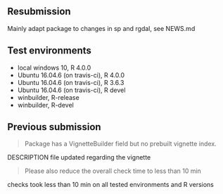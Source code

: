 

## Resubmission

Mainly adapt package to changes in sp and rgdal, see NEWS.md


## Test environments

* local windows 10, R 4.0.0
* Ubuntu 16.04.6 (on travis-ci), R 4.0.0
* Ubuntu 16.04.6 (on travis-ci), R 3.6.3
* Ubuntu 16.04.6 (on travis-ci), R devel
* winbuilder, R-release
* winbuilder, R-devel



## Previous submission

> Package has a VignetteBuilder field but no prebuilt vignette index.

DESCRIPTION file updated regarding the vignette

> Please also reduce the overall check time to less than 10 min

checks took less than 10 min on all tested environments and R versions






